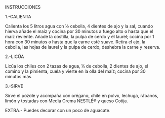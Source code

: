 INSTRUCCIONES

1.-CALIENTA

Calienta los 5 litros agua con ½ cebolla, 4 dientes de ajo y la sal, cuando hierva añade el maíz y cocina por 30 minutos a fuego alto o hasta que el maíz reviente. Añade la costilla, la pulpa de cerdo y el laurel; cocina por 1 hora con 30 minutos o hasta que la carne esté suave. Retira el ajo, la cebolla, las hojas de laurel y la pulpa de cerdo, deshebra la carne y reserva.

2.-LICÚA

Licúa los chiles con 2 tazas de agua, ¼ de cebolla, 2 dientes de ajo, el comino y la pimienta, cuela y vierte en la olla del maíz; cocina por 30 minutos más.

3.-SIRVE

Sirve el pozole y acompaña con orégano, chile en polvo, lechuga, rábanos, limón y tostadas con Media Crema NESTLÉ® y queso Cotija.

EXTRA.- Puedes decorar con un poco de aguacate.